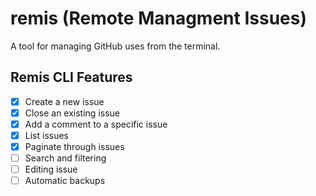 # remis (Remote Managment Issues)

A tool for managing GitHub uses from the terminal.

## Remis CLI Features

- [x] Create a new issue
- [x] Close an existing issue
- [x] Add a comment to a specific issue
- [x] List issues
- [x] Paginate through issues
- [ ] Search and filtering
- [ ] Editing issue
- [ ] Automatic backups
